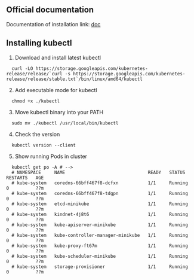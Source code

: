 ## Official documentation
Documentation of installation link: [doc](https://kubernetes.io/docs/tasks/tools/install-kubectl/#install-kubectl-on-linux)
## Installing kubectl
1. Download and install latest kubectl
```
  curl -LO https://storage.googleapis.com/kubernetes-release/release/`curl -s https://storage.googleapis.com/kubernetes-release/release/stable.txt`/bin/linux/amd64/kubectl
```
2. Add executable mode for kubectl
```
  chmod +x ./kubectl
```
3. Move kubectl binary into your PATH
```
  sudo mv ./kubectl /usr/local/bin/kubectl
```
4. Check the version
```
  kubectl version --client
```
5. Show running Pods in cluster
```
  kubectl get po -A # -->
  # NAMESPACE     NAME                               READY   STATUS    RESTARTS   AGE
  # kube-system   coredns-66bff467f8-dcfxn           1/1     Running   0          ??m
  # kube-system   coredns-66bff467f8-tdgpn           1/1     Running   0          ??m
  # kube-system   etcd-minikube                      1/1     Running   0          ??m
  # kube-system   kindnet-4j8t6                      1/1     Running   0          ??m
  # kube-system   kube-apiserver-minikube            1/1     Running   0          ??m
  # kube-system   kube-controller-manager-minikube   1/1     Running   0          ??m
  # kube-system   kube-proxy-ft67m                   1/1     Running   0          ??m
  # kube-system   kube-scheduler-minikube            1/1     Running   0          ??m
  # kube-system   storage-provisioner                1/1     Running   0          ??m
```
